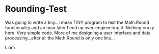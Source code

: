 # Rounding-Test

Was going to write a tiny...I mean TINY program to test the Math.Round functionality and an hour later I end up over-engineering it.
Nothing crazy here. Very simple code. More of me designing a user interface and data processing...after all the Math.Round is only one line...

Liam

